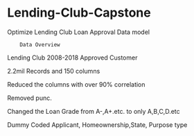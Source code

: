 # Lending-Club-Capstone
Optimize Lending Club Loan Approval Data model

        Data Overview
Lending Club 2008-2018 Approved Customer

2.2mil Records and 150 columns

Reduced the columns with over 90% correlation

Removed punc.

Changed the Loan Grade from A-,A+.etc. to only A,B,C,D.etc 

Dummy Coded Applicant, Homeownership,State, Purpose type
